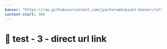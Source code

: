 ```yaml
---
banner: "https://raw.githubusercontent.com/jparkerweb/pixel-banner/refs/heads/main/example-vault/pixel-banner-example/images/llamas.jpg"
content-start: 300
---
```


# 🧪 test - 3 - direct url link